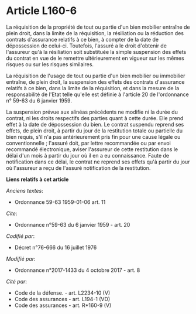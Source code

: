 # Article L160-6

La réquisition de la propriété de tout ou partie d'un bien mobilier entraîne de plein droit, dans la limite de la
réquisition, la résiliation ou la réduction des contrats d'assurance relatifs à ce bien, à compter de la date de dépossession
de celui-ci. Toutefois, l'assuré a le droit d'obtenir de l'assureur qu'à la résiliation soit substituée la simple suspension
des effets du contrat en vue de le remettre ultérieurement en vigueur sur les mêmes risques ou sur les risques similaires.

La réquisition de l'usage de tout ou partie d'un bien mobilier ou immobilier entraîne, de plein droit, la suspension des
effets des contrats d'assurance relatifs à ce bien, dans la limite de la réquisition, et dans la mesure de la responsabilité
de l'Etat telle qu'elle est définie à l'article 20 de l'ordonnance n° 59-63 du 6 janvier 1959.

La suspension prévue aux alinéas précédents ne modifie ni la durée du contrat, ni les droits respectifs des parties quant à
cette durée. Elle prend effet à la date de dépossession du bien. Le contrat suspendu reprend ses effets, de plein droit, à
partir du jour de la restitution totale ou partielle du bien requis, s'il n'a pas antérieurement pris fin pour une cause
légale ou conventionnelle ; l'assuré doit, par lettre recommandée ou par envoi recommandé électronique, aviser l'assureur de
cette restitution dans le délai d'un mois à partir du jour où il en a eu connaissance. Faute de notification dans ce délai,
le contrat ne reprend ses effets qu'à partir du jour où l'assureur a reçu de l'assuré notification de la restitution.

**Liens relatifs à cet article**

_Anciens textes_:

  - Ordonnance 59-63 1959-01-06 art. 11

_Cite_:

  - Ordonnance n°59-63 du 6 janvier 1959 - art. 20

_Codifié par_:

  - Décret n°76-666 du 16 juillet 1976

_Modifié par_:

  - Ordonnance n°2017-1433 du 4 octobre 2017 - art. 8

_Cité par_:

  - Code de la défense. - art. L2234-10 (V)
  - Code des assurances - art. L194-1 (VD)
  - Code des assurances - art. R*160-9 (V)
